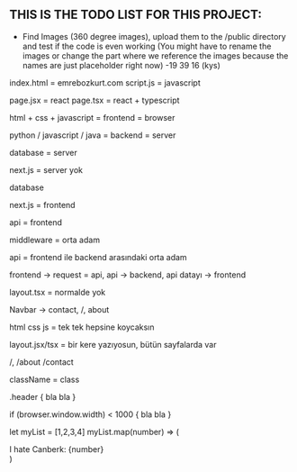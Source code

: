 ## THIS IS THE TODO LIST FOR THIS PROJECT:

- Find Images (360 degree images), upload them to the /public directory and test if the code is even working (You might have to rename the images or change the part where we reference the images because the names are just placeholder right now)
-19 39 16 (kys)


index.html = emrebozkurt.com 
script.js = javascript

page.jsx = react
page.tsx = react + typescript

html + css + javascript = frontend = browser

python / javascript / java = backend = server

database = server

next.js = server yok

database

next.js = frontend

api = frontend

middleware = orta adam

api = frontend ile backend arasındaki orta adam

frontend -> request = api, api -> backend, api datayı -> frontend




layout.tsx = normalde yok

Navbar -> contact, /, about

html css js = tek tek hepsine koycaksın

layout.jsx/tsx = bir kere yazıyosun, bütün sayfalarda var

/, /about /contact

className = class

.header {
  bla bla
}




if (browser.window.width) < 1000 {
  bla bla
}
















let myList = [1,2,3,4]
myList.map(number) => (
  <div>
    I hate Canberk: {number}
  </div>
)